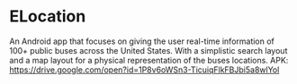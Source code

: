 # ELocation
An Android app that focuses on giving the user real-time information of 100+ public buses across the United States. With a simplistic search layout and a map layout for a physical representation of the buses locations. APK: https://drive.google.com/open?id=1P8v6oWSn3-TicuiqFlkFBJbi5a8wlYol
